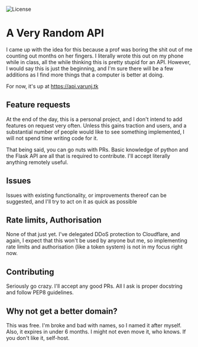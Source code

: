 ![License](https://img.shields.io/github/license/darthshittious/med-api)

# A Very Random API

I came up with the idea for this because a prof was boring the shit out of me counting out months on her fingers. I
literally wrote this out on my phone while in class, all the while thinking this is pretty stupid for an API. However, I
would say this is just the beginning, and I'm sure there will be a few additions as I find more things that a computer
is better at doing.

For now, it's up at https://api.varunj.tk

## Feature requests

At the end of the day, this is a personal project, and I don't intend to add features on request very often. Unless this
gains traction and users, and a substantial number of people would like to see something implemented, I will not spend
time writing code for it.

That being said, you can go nuts with PRs. Basic knowledge of python and the Flask API are all that is required to
contribute. I'll accept literally anything remotely useful.

## Issues

Issues with existing functionality, or improvements thereof can be suggested, and I'll try to act on it as quick as
possible

## Rate limits, Authorisation

None of that just yet. I've delegated DDoS protection to Cloudflare, and again, I expect that this won't be used by
anyone but me, so implementing rate limits and authorisation (like a token system) is not in my focus right now.

## Contributing

Seriously go crazy. I'll accept any good PRs. All I ask is proper docstring and follow PEP8 guidelines.

## Why not get a better domain?

This was free. I'm broke and bad with names, so I named it after myself. Also, it expires in under 6 months. I might not
even move it, who knows. If you don't like it, self-host.
